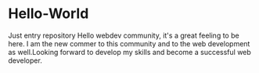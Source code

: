 # Hello-World
Just entry repository
Hello webdev community, it's a great feeling to be here. I am the new commer to this community and to the web development as well.Looking forward to develop my skills and become a successful web developer. 

